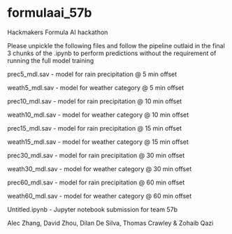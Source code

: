 # formulaai_57b
Hackmakers Formula AI hackathon

Please unpickle the following files and follow the pipeline outlaid in the final 3 chunks 
of the .ipynb to perform predictions without the requirement of running the full model training

prec5_mdl.sav - model for rain precipitation @ 5 min offset

weath5_mdl.sav - model for weather category @ 5 min offset

prec10_mdl.sav - model for rain precipitation @ 10 min offset

weath10_mdl.sav - model for weather category @ 10 min offset

prec15_mdl.sav - model for rain precipitation @ 15 min offset

weath15_mdl.sav - model for weather category @ 15 min offset

prec30_mdl.sav - model for rain precipitation @ 30 min offset

weath30_mdl.sav - model for weather category @ 30 min offset

prec60_mdl.sav - model for rain precipitation @ 60 min offset

weath60_mdl.sav - model for weather category @ 60 min offset


Untitled.ipynb - Jupyter notebook submission for team 57b

Alec Zhang, David Zhou, Dilan De Silva, Thomas Crawley & Zohaib Qazi
